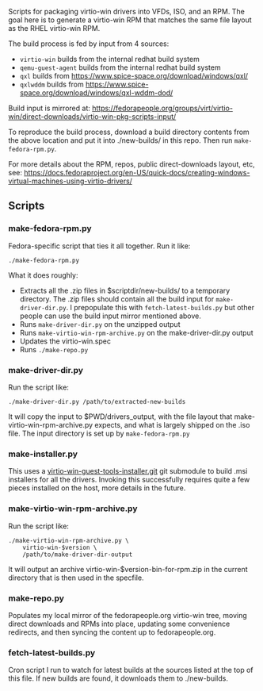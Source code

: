 Scripts for packaging virtio-win drivers into VFDs, ISO, and an RPM. The goal
here is to generate a virtio-win RPM that matches the same file layout as
the RHEL virtio-win RPM.

The build process is fed by input from 4 sources:

  * `virtio-win` builds from the internal redhat build system
  * `qemu-guest-agent` builds from the internal redhat build system
  * `qxl` builds from https://www.spice-space.org/download/windows/qxl/
  * `qxlwddm` builds from https://www.spice-space.org/download/windows/qxl-wddm-dod/

Build input is mirrored at: https://fedorapeople.org/groups/virt/virtio-win/direct-downloads/virtio-win-pkg-scripts-input/

To reproduce the build process, download a build directory contents from
the above location and put it into ./new-builds/ in this repo. Then run
`make-fedora-rpm.py`.

For more details about the RPM, repos, public direct-downloads layout, etc, see: https://docs.fedoraproject.org/en-US/quick-docs/creating-windows-virtual-machines-using-virtio-drivers/


## Scripts

### make-fedora-rpm.py

Fedora-specific script that ties it all together. Run it like:

    ./make-fedora-rpm.py

What it does roughly:

* Extracts all the .zip files in $scriptdir/new-builds/ to a temporary directory. The .zip files should contain all the build input for `make-driver-dir.py`. I prepopulate this with `fetch-latest-builds.py` but other people can use the build input mirror mentioned above.
* Runs `make-driver-dir.py` on the unzipped output
* Runs `make-virtio-win-rpm-archive.py` on the make-driver-dir.py output
* Updates the virtio-win.spec
* Runs `./make-repo.py`


### make-driver-dir.py

Run the script like:

    ./make-driver-dir.py /path/to/extracted-new-builds

It will copy the input to $PWD/drivers_output, with the file layout that
make-virtio-win-rpm-archive.py expects, and what is largely shipped on the
.iso file. The input directory is set up by `make-fedora-rpm.py`


### make-installer.py

This uses a [virtio-win-guest-tools-installer.git](https://github.com/virtio-win/virtio-win-guest-tools-installer]) git submodule to build .msi installers
for all the drivers. Invoking this successfully requires quite a few
pieces installed on the host, more details in the future.


### make-virtio-win-rpm-archive.py

Run the script like:

    ./make-virtio-win-rpm-archive.py \
        virtio-win-$version \
        /path/to/make-driver-dir-output

It will output an archive virtio-win-$version-bin-for-rpm.zip in the current
directory that is then used in the specfile.


### make-repo.py

Populates my local mirror of the fedorapeople.org virtio-win tree, moving
direct downloads and RPMs into place, updating some convenience redirects,
and then syncing the content up to fedorapeople.org.


### fetch-latest-builds.py

Cron script I run to watch for latest builds at the sources listed at the
top of this file. If new builds are found, it downloads them to ./new-builds.
